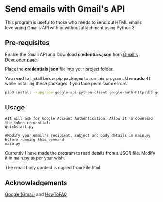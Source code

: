 # Send emails with Gmail's API

This program is useful to those who needs to send out HTML emails leveraging Gmails API with or without attachment using Python 3.

## Pre-requisites

Enable the Gmail API and Download **credentials.json** from [Gmail's Developer page](https://developers.google.com/gmail/api/quickstart/python).

Place the **credentials.json** file into your project folder.

You need to install below pip packages to run this program. Use **sudo -H** while installing these packages if you face permission errors.

```bash
pip3 install --upgrade google-api-python-client google-auth-httplib2 google-auth-oauthlib apiclient oauth2client
```

## Usage


```python3
#It will ask for Google Account Authentication. Allow it to download the token credentials
quickstart.py

#Modify your email's recipient, subject and body details in main.py before running this command
main.py
```

Currently I have made the program to read details from a JSON file. Modify it in main.py as per your wish.

The email body content is copied from File.html

## Acknowledgements
[Google (Gmail)](https://mail.google.com) and [HowToFAQ](https://youtu.be/YVgj9ngUlaY)
